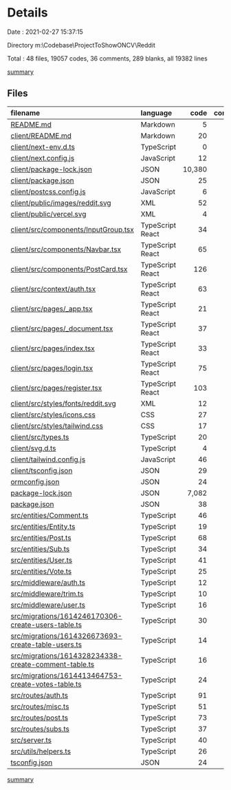 # Details

Date : 2021-02-27 15:37:15

Directory m:\Codebase\ProjectToShowONCV\Reddit

Total : 48 files,  19057 codes, 36 comments, 289 blanks, all 19382 lines

[summary](results.md)

## Files
| filename | language | code | comment | blank | total |
| :--- | :--- | ---: | ---: | ---: | ---: |
| [README.md](/README.md) | Markdown | 5 | 0 | 3 | 8 |
| [client/README.md](/client/README.md) | Markdown | 20 | 0 | 15 | 35 |
| [client/next-env.d.ts](/client/next-env.d.ts) | TypeScript | 0 | 2 | 1 | 3 |
| [client/next.config.js](/client/next.config.js) | JavaScript | 12 | 0 | 2 | 14 |
| [client/package-lock.json](/client/package-lock.json) | JSON | 10,380 | 0 | 1 | 10,381 |
| [client/package.json](/client/package.json) | JSON | 25 | 0 | 1 | 26 |
| [client/postcss.config.js](/client/postcss.config.js) | JavaScript | 6 | 0 | 1 | 7 |
| [client/public/images/reddit.svg](/client/public/images/reddit.svg) | XML | 52 | 1 | 1 | 54 |
| [client/public/vercel.svg](/client/public/vercel.svg) | XML | 4 | 0 | 0 | 4 |
| [client/src/components/InputGroup.tsx](/client/src/components/InputGroup.tsx) | TypeScript React | 34 | 0 | 4 | 38 |
| [client/src/components/Navbar.tsx](/client/src/components/Navbar.tsx) | TypeScript React | 65 | 1 | 7 | 73 |
| [client/src/components/PostCard.tsx](/client/src/components/PostCard.tsx) | TypeScript React | 126 | 0 | 9 | 135 |
| [client/src/context/auth.tsx](/client/src/context/auth.tsx) | TypeScript React | 63 | 1 | 12 | 76 |
| [client/src/pages/_app.tsx](/client/src/pages/_app.tsx) | TypeScript React | 21 | 0 | 8 | 29 |
| [client/src/pages/_document.tsx](/client/src/pages/_document.tsx) | TypeScript React | 37 | 0 | 4 | 41 |
| [client/src/pages/index.tsx](/client/src/pages/index.tsx) | TypeScript React | 33 | 8 | 9 | 50 |
| [client/src/pages/login.tsx](/client/src/pages/login.tsx) | TypeScript React | 75 | 0 | 13 | 88 |
| [client/src/pages/register.tsx](/client/src/pages/register.tsx) | TypeScript React | 103 | 0 | 12 | 115 |
| [client/src/styles/fonts/reddit.svg](/client/src/styles/fonts/reddit.svg) | XML | 12 | 0 | 0 | 12 |
| [client/src/styles/icons.css](/client/src/styles/icons.css) | CSS | 27 | 2 | 4 | 33 |
| [client/src/styles/tailwind.css](/client/src/styles/tailwind.css) | CSS | 17 | 0 | 2 | 19 |
| [client/src/types.ts](/client/src/types.ts) | TypeScript | 20 | 1 | 1 | 22 |
| [client/svg.d.ts](/client/svg.d.ts) | TypeScript | 4 | 0 | 0 | 4 |
| [client/tailwind.config.js](/client/tailwind.config.js) | JavaScript | 46 | 0 | 1 | 47 |
| [client/tsconfig.json](/client/tsconfig.json) | JSON | 29 | 0 | 1 | 30 |
| [ormconfig.json](/ormconfig.json) | JSON | 24 | 0 | 0 | 24 |
| [package-lock.json](/package-lock.json) | JSON | 7,082 | 0 | 1 | 7,083 |
| [package.json](/package.json) | JSON | 38 | 0 | 1 | 39 |
| [src/entities/Comment.ts](/src/entities/Comment.ts) | TypeScript | 46 | 0 | 11 | 57 |
| [src/entities/Entity.ts](/src/entities/Entity.ts) | TypeScript | 19 | 0 | 4 | 23 |
| [src/entities/Post.ts](/src/entities/Post.ts) | TypeScript | 68 | 0 | 17 | 85 |
| [src/entities/Sub.ts](/src/entities/Sub.ts) | TypeScript | 34 | 0 | 9 | 43 |
| [src/entities/User.ts](/src/entities/User.ts) | TypeScript | 41 | 0 | 11 | 52 |
| [src/entities/Vote.ts](/src/entities/Vote.ts) | TypeScript | 25 | 0 | 8 | 33 |
| [src/middleware/auth.ts](/src/middleware/auth.ts) | TypeScript | 12 | 0 | 4 | 16 |
| [src/middleware/trim.ts](/src/middleware/trim.ts) | TypeScript | 10 | 0 | 5 | 15 |
| [src/middleware/user.ts](/src/middleware/user.ts) | TypeScript | 16 | 0 | 6 | 22 |
| [src/migrations/1614246170306-create-users-table.ts](/src/migrations/1614246170306-create-users-table.ts) | TypeScript | 30 | 0 | 5 | 35 |
| [src/migrations/1614326673693-create-table-users.ts](/src/migrations/1614326673693-create-table-users.ts) | TypeScript | 14 | 0 | 5 | 19 |
| [src/migrations/1614328234338-create-comment-table.ts](/src/migrations/1614328234338-create-comment-table.ts) | TypeScript | 16 | 0 | 5 | 21 |
| [src/migrations/1614413464753-create-votes-table.ts](/src/migrations/1614413464753-create-votes-table.ts) | TypeScript | 24 | 0 | 5 | 29 |
| [src/routes/auth.ts](/src/routes/auth.ts) | TypeScript | 91 | 3 | 25 | 119 |
| [src/routes/misc.ts](/src/routes/misc.ts) | TypeScript | 51 | 7 | 10 | 68 |
| [src/routes/post.ts](/src/routes/post.ts) | TypeScript | 73 | 1 | 20 | 94 |
| [src/routes/subs.ts](/src/routes/subs.ts) | TypeScript | 37 | 0 | 12 | 49 |
| [src/server.ts](/src/server.ts) | TypeScript | 40 | 0 | 9 | 49 |
| [src/utils/helpers.ts](/src/utils/helpers.ts) | TypeScript | 26 | 3 | 4 | 33 |
| [tsconfig.json](/tsconfig.json) | JSON | 24 | 6 | 0 | 30 |

[summary](results.md)